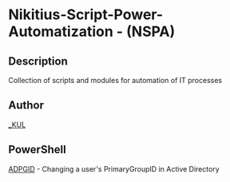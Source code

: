 ﻿# Nikitius-Script-Power-Automatization - (NSPA)

## Description
Collection of scripts and modules for automation of IT processes

## Author
[_KUL](https://github.com/isKUL)

## PowerShell
[ADPGID](/ADPGID/) - Changing a user's PrimaryGroupID in Active Directory
